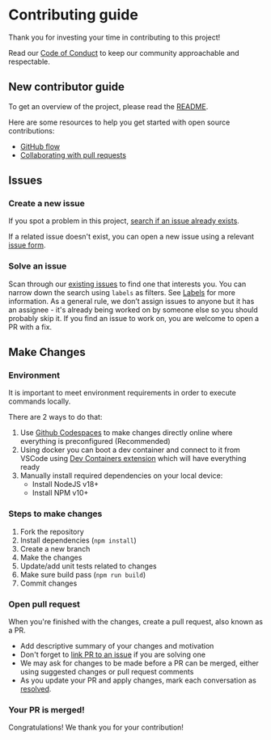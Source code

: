 # Contributing guide

Thank you for investing your time in contributing to this project!

Read our [Code of Conduct](/CODE_OF_CONDUCT.md) to keep our community approachable and respectable.

## New contributor guide

To get an overview of the project, please read the [README](/README.md).

Here are some resources to help you get started with open source contributions:

- [GitHub flow](https://docs.github.com/en/get-started/quickstart/github-flow)
- [Collaborating with pull requests](https://docs.github.com/en/github/collaborating-with-pull-requests)

## Issues

### Create a new issue

If you spot a problem in this project, [search if an issue already exists](https://docs.github.com/en/github/searching-for-information-on-github/searching-on-github/searching-issues-and-pull-requests#search-by-the-title-body-or-comments).

If a related issue doesn't exist, you can open a new issue using a relevant [issue form](https://github.com/ciccio-90/fg-dynamic-component/issues/new/choose).

### Solve an issue

Scan through our [existing issues](https://github.com/ciccio-90/fg-dynamic-component/issues) to find one that interests you.
You can narrow down the search using `labels` as filters.
See [Labels](https://github.com/github/docs/blob/main/contributing/how-to-use-labels.md) for more information.
As a general rule, we don’t assign issues to anyone but it has an assignee - it's already being worked on by someone else so you should probably skip it.
If you find an issue to work on, you are welcome to open a PR with a fix.

## Make Changes

### Environment

It is important to meet environment requirements in order to execute commands locally.

There are 2 ways to do that:

1. Use [Github Codespaces](https://docs.github.com/en/codespaces) to make changes directly online where everything is preconfigured (Recommended)
2. Using docker you can boot a dev container and connect to it from VSCode using [Dev Containers extension](https://marketplace.visualstudio.com/items?itemName=ms-vscode-remote.remote-containers) which will have everything ready
3. Manually install required dependencies on your local device:
   - Install NodeJS v18+
   - Install NPM v10+

### Steps to make changes

1. Fork the repository
2. Install dependencies (`npm install`)
3. Create a new branch
4. Make the changes
5. Update/add unit tests related to changes
6. Make sure build pass (`npm run build`)
7. Commit changes

### Open pull request

When you're finished with the changes, create a pull request, also known as a PR.

- Add descriptive summary of your changes and motivation
- Don't forget to [link PR to an issue](https://docs.github.com/en/issues/tracking-your-work-with-issues/linking-a-pull-request-to-an-issue) if you are solving one
- We may ask for changes to be made before a PR can be merged, either using suggested changes or pull request comments
- As you update your PR and apply changes, mark each conversation as [resolved](https://docs.github.com/en/github/collaborating-with-issues-and-pull-requests/commenting-on-a-pull-request#resolving-conversations).

### Your PR is merged!

Congratulations! We thank you for your contribution!

